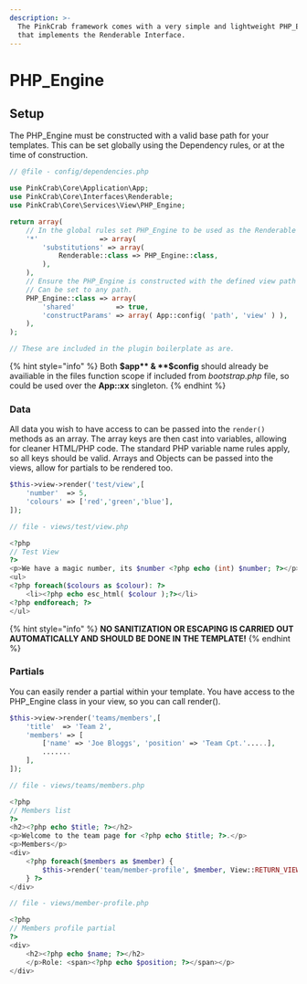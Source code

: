 ```yaml
---
description: >-
  The PinkCrab framework comes with a very simple and lightweight PHP_Engine
  that implements the Renderable Interface.
---
```


# PHP\_Engine

## Setup

The PHP\_Engine must be constructed with a valid base path for your templates. This can be set globally using the Dependency rules, or at the time of construction.

```php
// @file - config/dependencies.php

use PinkCrab\Core\Application\App;
use PinkCrab\Core\Interfaces\Renderable;
use PinkCrab\Core\Services\View\PHP_Engine;

return array(
	// In the global rules set PHP_Engine to be used as the Renderable implementation
	'*'               => array(
		'substitutions' => array(
			Renderable::class => PHP_Engine::class,
		),
	),
	// Ensure the PHP_Engine is constructed with the defined view path 
	// Can be set to any path.
	PHP_Engine::class => array(
		'shared'          => true,
		'constructParams' => array( App::config( 'path', 'view' ) ),
	),
);

// These are included in the plugin boilerplate as are.
```

{% hint style="info" %}
Both **$app** & **$config** should already be availiable in the files function scope if included from _bootstrap.php_ file, so could be used over the **App::xx** singleton.
{% endhint %}

### Data

All data you wish to have access to can be passed into the `render()` methods as an array. The array keys are then cast into variables, allowing for cleaner HTML/PHP code. The standard PHP variable name rules apply, so all keys should be valid. Arrays and Objects can be passed into the views, allow for partials to be rendered too.

```php
$this->view->render('test/view',[
    'number'  => 5, 
    'colours' => ['red','green','blue'],
]);

// file - views/test/view.php

<?php
// Test View
?>
<p>We have a magic number, its $number <?php echo (int) $number; ?></p>
<ul>
<?php foreach($colours as $colour): ?>
    <li><?php echo esc_html( $colour );?></li>
<?php endforeach; ?>
</ul>
```

{% hint style="info" %}
**NO SANITIZATION OR ESCAPING IS CARRIED OUT AUTOMATICALLY AND SHOULD BE DONE IN THE TEMPLATE!**
{% endhint %}

### Partials

You can easily render a partial within your template. You have access to the PHP\_Engine class in your view, so you can call render\(\).

```php
$this->view->render('teams/members',[
    'title'  => 'Team 2', 
    'members' => [
        ['name' => 'Joe Bloggs', 'position' => 'Team Cpt.'.....],
        .......
    ],
]);

// file - views/teams/members.php

<?php
// Members list
?>
<h2><?php echo $title; ?></h2>
<p>Welcome to the team page for <?php echo $title; ?>.</p>
<p>Members</p>
<div>
    <?php foreach($members as $member) {
        $this->render('team/member-profile', $member, View::RETURN_VIEW );
    } ?>
</div>

// file - views/member-profile.php

<?php
// Members profile partial
?>
<div>
    <h2><?php echo $name; ?></h2>
    </p>Role: <span><?php echo $position; ?></span></p>
</div>
```


